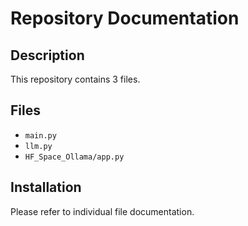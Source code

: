 # Repository Documentation

## Description
This repository contains 3 files.

## Files
- `main.py`
- `llm.py`
- `HF_Space_Ollama/app.py`

## Installation
Please refer to individual file documentation.
